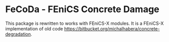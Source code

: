 # FeCoDa - FEniCS Concrete Damage

This package is rewritten to works with FEniCS-X modules.
It is a FEniCS-X implementation of old code https://bitbucket.org/michalhabera/concrete-degradation.
